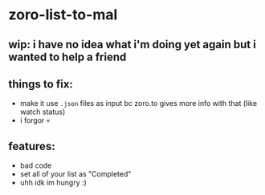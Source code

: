 # zoro-list-to-mal

## wip: i have no idea what i'm doing yet again but i wanted to help a friend

## things to fix:
- make it use `.json` files as input bc zoro.to gives more info with that (like watch status)
- i forgor :skull:

## features:
- bad code
- set all of your list as "Completed"
- uhh idk im hungry :)
